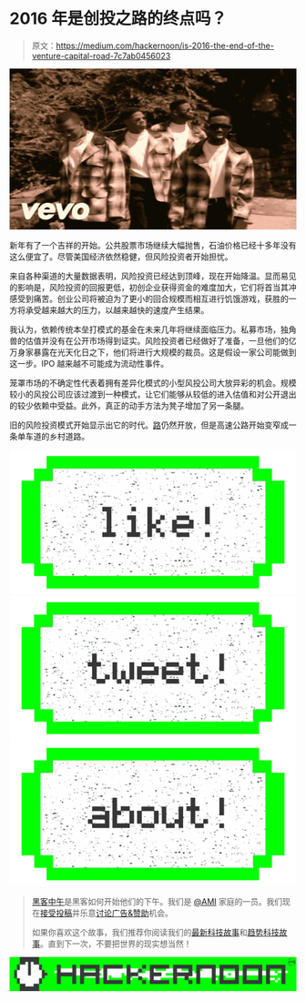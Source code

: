 # 2016 年是创投之路的终点吗？

> 原文：<https://medium.com/hackernoon/is-2016-the-end-of-the-venture-capital-road-7c7ab0456023>

![](img/7a482e7443ac62058fb880d4416358cb.png)

新年有了一个吉祥的开始。公共股票市场继续大幅抛售，石油价格已经十多年没有这么便宜了。尽管美国经济依然稳健，但风险投资者开始担忧。

来自各种渠道的大量数据表明，风险投资已经达到顶峰，现在开始降温。显而易见的影响是，风险投资的回报更低，初创企业获得资金的难度加大，它们将首当其冲感受到痛苦。创业公司将被迫为了更小的回合规模而相互进行饥饿游戏，获胜的一方将承受越来越大的压力，以越来越快的速度产生结果。

我认为，依赖传统本垒打模式的基金在未来几年将继续面临压力。私募市场，独角兽的估值并没有在公开市场得到证实。风险投资者已经做好了准备，一旦他们的亿万身家暴露在光天化日之下，他们将进行大规模的裁员。这是假设一家公司能做到这一步。IPO 越来越不可能成为流动性事件。

笼罩市场的不确定性代表着拥有差异化模式的小型风投公司大放异彩的机会。规模较小的风投公司应该过渡到一种模式，让它们能够从较低的进入估值和对公开退出的较少依赖中受益。此外，真正的动手方法为凳子增加了另一条腿。

旧的风险投资模式开始显示出它的时代。[路](https://hackernoon.com/tagged/road)仍然开放，但是高速公路开始变窄成一条单车道的乡村道路。

[![](img/50ef4044ecd4e250b5d50f368b775d38.png)](http://bit.ly/HackernoonFB)[![](img/979d9a46439d5aebbdcdca574e21dc81.png)](https://goo.gl/k7XYbx)[![](img/2930ba6bd2c12218fdbbf7e02c8746ff.png)](https://goo.gl/4ofytp)

> [黑客中午](http://bit.ly/Hackernoon)是黑客如何开始他们的下午。我们是 [@AMI](http://bit.ly/atAMIatAMI) 家庭的一员。我们现在[接受投稿](http://bit.ly/hackernoonsubmission)并乐意[讨论广告&赞助](mailto:partners@amipublications.com)机会。
> 
> 如果你喜欢这个故事，我们推荐你阅读我们的[最新科技故事](http://bit.ly/hackernoonlatestt)和[趋势科技故事](https://hackernoon.com/trending)。直到下一次，不要把世界的现实想当然！

[![](img/be0ca55ba73a573dce11effb2ee80d56.png)](https://goo.gl/Ahtev1)